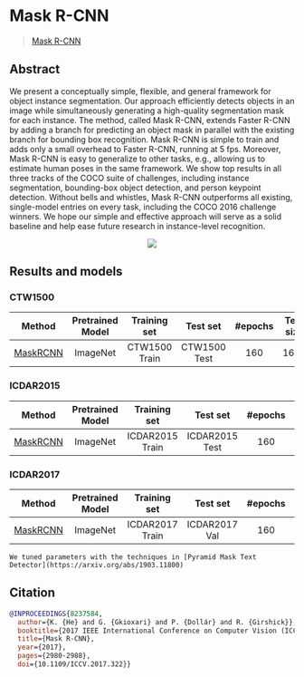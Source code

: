 # Mask R-CNN
> [Mask R-CNN](https://arxiv.org/abs/1703.06870)

<!-- [ALGORITHM] -->

## Abstract
We present a conceptually simple, flexible, and general framework for object instance segmentation. Our approach efficiently detects objects in an image while simultaneously generating a high-quality segmentation mask for each instance. The method, called Mask R-CNN, extends Faster R-CNN by adding a branch for predicting an object mask in parallel with the existing branch for bounding box recognition. Mask R-CNN is simple to train and adds only a small overhead to Faster R-CNN, running at 5 fps. Moreover, Mask R-CNN is easy to generalize to other tasks, e.g., allowing us to estimate human poses in the same framework. We show top results in all three tracks of the COCO suite of challenges, including instance segmentation, bounding-box object detection, and person keypoint detection. Without bells and whistles, Mask R-CNN outperforms all existing, single-model entries on every task, including the COCO 2016 challenge winners. We hope our simple and effective approach will serve as a solid baseline and help ease future research in instance-level recognition.

<div align=center>
<img src="https://user-images.githubusercontent.com/22607038/142795605-dfdd5f69-e9cd-4b69-9c6b-6d8bded18e89.png"/>
</div>

## Results and models

### CTW1500

|                                 Method                                  | Pretrained Model | Training set  |   Test set   | #epochs | Test size | Recall | Precision | Hmean |                                                                                                                   Download                                                                                                                    |
| :---------------------------------------------------------------------: | :--------------: | :-----------: | :----------: | :-----: | :-------: | :----: | :-------: | :---: | :-------------------------------------------------------------------------------------------------------------------------------------------------------------------------------------------------------------------------------------------: |
| [MaskRCNN](/configs/textdet/maskrcnn/mask_rcnn_r50_fpn_160e_ctw1500.py) |     ImageNet     | CTW1500 Train | CTW1500 Test |   160   |   1600    | 0.753  |   0.712   | 0.732 | [model](https://download.openmmlab.com/mmocr/textdet/maskrcnn/mask_rcnn_r50_fpn_160e_ctw1500_20210219-96497a76.pth) \| [log](https://download.openmmlab.com/mmocr/textdet/maskrcnn/mask_rcnn_r50_fpn_160e_ctw1500_20210219-96497a76.log.json) |

### ICDAR2015

|                                  Method                                   | Pretrained Model |  Training set   |    Test set    | #epochs | Test size | Recall | Precision | Hmean |                                                                                                                     Download                                                                                                                      |
| :-----------------------------------------------------------------------: | :--------------: | :-------------: | :------------: | :-----: | :-------: | :----: | :-------: | :---: | :-----------------------------------------------------------------------------------------------------------------------------------------------------------------------------------------------------------------------------------------------: |
| [MaskRCNN](/configs/textdet/maskrcnn/mask_rcnn_r50_fpn_160e_icdar2015.py) |     ImageNet     | ICDAR2015 Train | ICDAR2015 Test |   160   |   1920    | 0.783  |   0.872   | 0.825 | [model](https://download.openmmlab.com/mmocr/textdet/maskrcnn/mask_rcnn_r50_fpn_160e_icdar2015_20210219-8eb340a3.pth) \| [log](https://download.openmmlab.com/mmocr/textdet/maskrcnn/mask_rcnn_r50_fpn_160e_icdar2015_20210219-8eb340a3.log.json) |

### ICDAR2017

|                                  Method                                   | Pretrained Model |  Training set   |   Test set    | #epochs | Test size | Recall | Precision | Hmean |                                                                                                                     Download                                                                                                                      |
| :-----------------------------------------------------------------------: | :--------------: | :-------------: | :-----------: | :-----: | :-------: | :----: | :-------: | :---: | :-----------------------------------------------------------------------------------------------------------------------------------------------------------------------------------------------------------------------------------------------: |
| [MaskRCNN](/configs/textdet/maskrcnn/mask_rcnn_r50_fpn_160e_icdar2017.py) |     ImageNet     | ICDAR2017 Train | ICDAR2017 Val |   160   |   1600    | 0.754  |   0.827   | 0.789 | [model](https://download.openmmlab.com/mmocr/textdet/maskrcnn/mask_rcnn_r50_fpn_160e_icdar2017_20210218-c6ec3ebb.pth) \| [log](https://download.openmmlab.com/mmocr/textdet/maskrcnn/mask_rcnn_r50_fpn_160e_icdar2017_20210218-c6ec3ebb.log.json) |

```{note}
We tuned parameters with the techniques in [Pyramid Mask Text Detector](https://arxiv.org/abs/1903.11800)
```

## Citation

```bibtex
@INPROCEEDINGS{8237584,
  author={K. {He} and G. {Gkioxari} and P. {Dollár} and R. {Girshick}},
  booktitle={2017 IEEE International Conference on Computer Vision (ICCV)},
  title={Mask R-CNN},
  year={2017},
  pages={2980-2988},
  doi={10.1109/ICCV.2017.322}}
```
